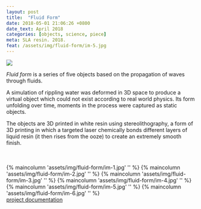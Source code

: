 ```yaml
---
layout: post
title:  "Fluid Form"
date: 2018-05-01 21:06:26 +0800
date_text: April 2018
categories: [objects, science, piece]
meta: SLA resin. 2018.
feat: /assets/img/fluid-form/im-5.jpg
---
```


![]({{site.baseurl}}/assets/img/fluid-form/im-group.jpg)

_Fluid form_ is a series of five objects based on the propagation of waves through fluids.
<!--more-->

A simulation of rippling water was deformed in 3D space to produce a virtual object which could not exist according to real world physics. Its form unfolding over time, moments in the process were captured as static objects.

The objects are 3D printed in white resin using stereolithography, a form of 3D printing in which a targeted laser chemically bonds different layers of liquid resin (it then rises from the ooze) to create an extremely smooth finish.

<br />
<br />
{% maincolumn 'assets/img/fluid-form/im-1.jpg' '' %}
{% maincolumn 'assets/img/fluid-form/im-2.jpg' '' %}
{% maincolumn 'assets/img/fluid-form/im-3.jpg' '' %}
{% maincolumn 'assets/img/fluid-form/im-4.jpg' '' %}
{% maincolumn 'assets/img/fluid-form/im-5.jpg' '' %}
{% maincolumn 'assets/img/fluid-form/im-6.jpg' '' %}
<div class="pagination older-post"><a href="{{site.baseurl}}/assets/pdf/fluid-form-docs.pdf">project documentation<data data-icon="ei-arrow-down"></data></a></div>

